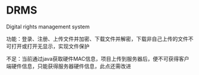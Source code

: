 # DRMS
 Digital rights management system
 
功能：登录、注册、上传文件并加密、下载文件并解密，下载非自己上传的文件不可打开或打开无显示，实现文件保护

不足：当前通过java获取硬件MAC信息，项目上传到服务器后，便不可获得客户端硬件信息，只能获得服务器硬件信息，此点还需改进
